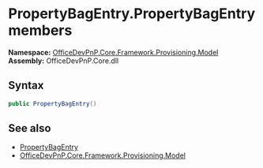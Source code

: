 # PropertyBagEntry.PropertyBagEntry members 
  

**Namespace:** [OfficeDevPnP.Core.Framework.Provisioning.Model](OfficeDevPnP.Core.Framework.Provisioning.Model.md)  
**Assembly:** OfficeDevPnP.Core.dll  
## Syntax
```C#
public PropertyBagEntry()
```
## See also
- [PropertyBagEntry](OfficeDevPnP.Core.Framework.Provisioning.Model.PropertyBagEntry.md)
- [OfficeDevPnP.Core.Framework.Provisioning.Model](OfficeDevPnP.Core.Framework.Provisioning.Model.md)
